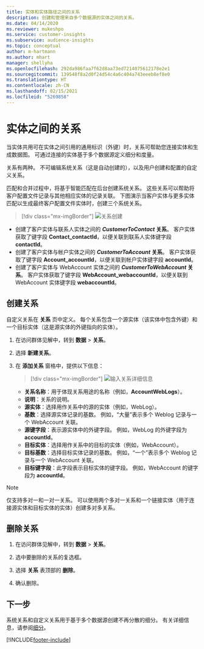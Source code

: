 ```yaml
---
title: 实体和实体路径之间的关系
description: 创建和管理来自多个数据源的实体之间的关系。
ms.date: 04/14/2020
ms.reviewer: mukeshpo
ms.service: customer-insights
ms.subservice: audience-insights
ms.topic: conceptual
author: m-hartmann
ms.author: mhart
manager: shellyha
ms.openlocfilehash: 292da986faa7f62d8aa73ed7214075612178e2e1
ms.sourcegitcommit: 139548f8a2d0f24d54c4a6c404a743eeeb8ef8e0
ms.translationtype: HT
ms.contentlocale: zh-CN
ms.lasthandoff: 02/15/2021
ms.locfileid: "5269858"
---
```

# <a name="relationships-between-entities"></a>实体之间的关系

当实体共用可在实体之间引用的通用标识（外键）时，关系可帮助您连接实体和生成数据图。 可通过连接的实体基于多个数据源定义细分和度量。

关系有两种。 不可编辑系统关系（这是自动创建的），以及用户创建和配置的自定义关系。

匹配和合并过程中，将基于智能匹配在后台创建系统关系。 这些关系可以帮助将客户配置文件记录与其他相应实体的记录关联。 下图演示当客户实体与更多实体匹配以生成最终客户配置文件实体时，创建三个系统关系。

> [!div class="mx-imgBorder"]
> ![关系创建](media/relationships-entities-merge.png "关系创建")

- 创建了客户实体与联系人实体之间的 ***CustomerToContact* 关系**。 客户实体获取了键字段 **Contact_contactId**，以便关联到联系人实体键字段 **contactId**。
- 创建了客户实体与帐户实体之间的 ***CustomerToAccount* 关系**。 客户实体获取了键字段 **Account_accountId**，以便关联到帐户实体键字段 **accountId**。
- 创建了客户实体与 WebAccount 实体之间的 ***CustomerToWebAccount* 关系**。 客户实体获取了键字段 **WebAccount_webaccountId**，以便关联到 WebAccount 实体键字段 **webaccountId**。

## <a name="create-a-relationship"></a>创建关系

自定义关系在 **关系** 页中定义。 每个关系包含一个源实体（该实体中包含外键）和一个目标实体（这是源实体的外键指向的实体）。

1. 在访问群体见解中，转到 **数据** > **关系**。

2. 选择 **新建关系**。

3. 在 **添加关系** 窗格中，提供以下信息：

   > [!div class="mx-imgBorder"]
   > ![输入关系详细信息](media/relationships-add.png "输入关系详细信息")

   - **关系名称**：用于体现关系用途的名称（例如，**AccountWebLogs**）。
   - **说明**：关系的说明。
   - **源实体**：选择用作关系中的源的实体（例如，WebLog）。
   - **基数**：选择源实体记录的基数。 例如，“大量”表示多个 Weblog 记录与一个 WebAccount 关联。
   - **源键字段**：表示源实体中的外键字段。 例如，WebLog 的外键字段为 **accountId**。
   - **目标实体**：选择用作关系中的目标的实体（例如，WebAccount）。
   - **目标基数**：选择目标实体记录的基数。 例如，“一个”表示多个 Weblog 记录与一个 WebAccount 关联。
   - **目标键字段**：此字段表示目标实体的键字段。 例如，WebAccount 的键字段为 **accountId**。

> [!NOTE]
> 仅支持多对一和一对一关系。 可以使用两个多对一关系和一个链接实体（用于连接源实体和目标实体的实体）创建多对多关系。

## <a name="delete-a-relationship"></a>删除关系

1. 在访问群体见解中，转到 **数据** > **关系**。

2. 选中要删除的关系的复选框。

3. 选择 **关系** 表顶部的 **删除**。

4. 确认删除。

## <a name="next-step"></a>下一步

系统关系和自定义关系用于基于多个数据源创建不再分散的细分。 有关详细信息，请参阅[细分](segments.md)。


[!INCLUDE[footer-include](../includes/footer-banner.md)]